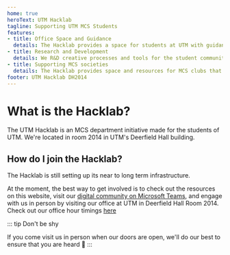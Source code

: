 ```yaml
---
home: true
heroText: UTM Hacklab
tagline: Supporting UTM MCS Students
features:
- title: Office Space and Guidance
  details: The Hacklab provides a space for students at UTM with guidance on their academic and professional roadmaps by students from the community. 
- title: Research and Development
  details: We R&D creative processes and tools for the student community to succeed. 
- title: Supporting MCS societies
  details: The Hacklab provides space and resources for MCS clubs that serve particular student needs and concerns.   
footer: UTM Hacklab DH2014
--- 
```


# What is the Hacklab?

The UTM Hacklab is an MCS department initiative made for the students of UTM. We're located in room 2014 in UTM's Deerfield Hall building. 

## How do I join the Hacklab?

The Hacklab is still setting up its near to long term infrastructure. 

At the moment, the best way to get involved is to check out the resources on this website, visit our [digital community on Microsoft Teams](https://teams.microsoft.com), and engage with us in person by visiting our office at UTM in Deerfield Hall Room 2014. Check out our office hour timings [here](/office-hours)

::: tip Don't be shy

If you come visit us in person when our doors are open, we'll do our best to ensure that you are heard :slightly_smiling_face:
:::